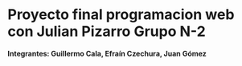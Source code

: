 # Proyecto final programacion web con Julian Pizarro Grupo N-2 
**Integrantes: Guillermo Cala, Efraín Czechura, Juan Gómez**

